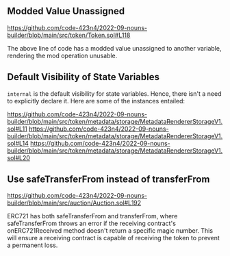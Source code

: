 ## Modded Value Unassigned
https://github.com/code-423n4/2022-09-nouns-builder/blob/main/src/token/Token.sol#L118

The above line of code has a modded value unassigned to another variable, rendering the mod operation unusable.

## Default Visibility of State Variables
`internal` is the default visibility for state variables. Hence, there isn't a need to explicitly declare it. Here are some of the instances entailed:

https://github.com/code-423n4/2022-09-nouns-builder/blob/main/src/token/metadata/storage/MetadataRendererStorageV1.sol#L11
https://github.com/code-423n4/2022-09-nouns-builder/blob/main/src/token/metadata/storage/MetadataRendererStorageV1.sol#L14
https://github.com/code-423n4/2022-09-nouns-builder/blob/main/src/token/metadata/storage/MetadataRendererStorageV1.sol#L20

## Use safeTransferFrom instead of transferFrom
https://github.com/code-423n4/2022-09-nouns-builder/blob/main/src/auction/Auction.sol#L192

ERC721 has both safeTransferFrom and transferFrom, where safeTransferFrom throws an error if the receiving contract's onERC721Received method doesn't return a specific magic number. This will ensure a receiving contract is capable of receiving the token to prevent a permanent loss.